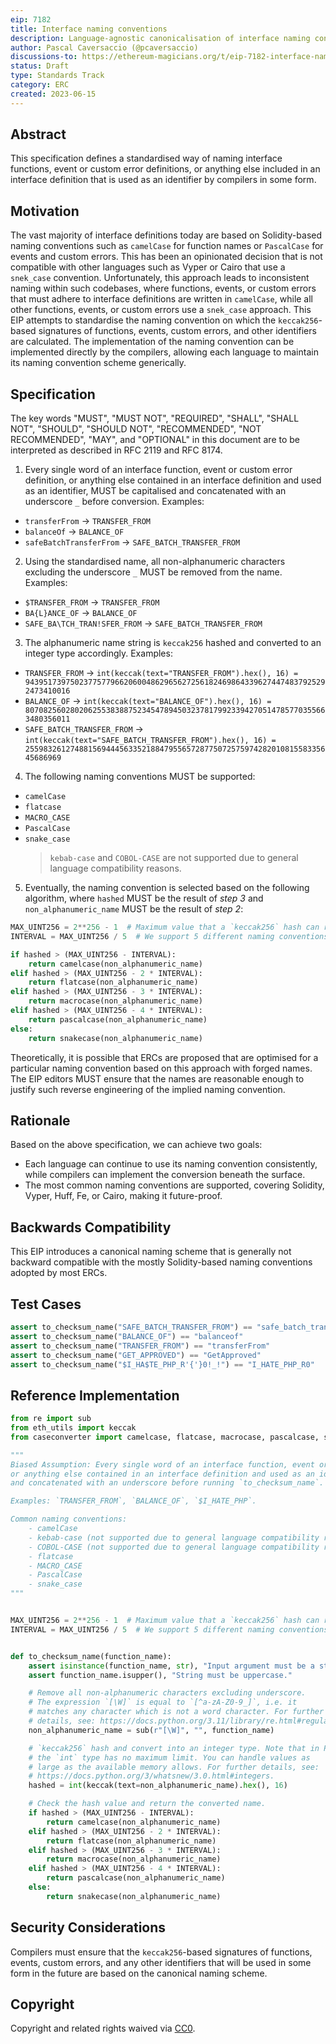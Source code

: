 ```yaml
---
eip: 7182
title: Interface naming conventions
description: Language-agnostic canonicalisation of interface naming conventions
author: Pascal Caversaccio (@pcaversaccio)
discussions-to: https://ethereum-magicians.org/t/eip-7182-interface-naming-conventions/14692
status: Draft
type: Standards Track
category: ERC
created: 2023-06-15
---
```


## Abstract

This specification defines a standardised way of naming interface functions, event or custom error definitions, or anything else included in an interface definition that is used as an identifier by compilers in some form.

## Motivation

The vast majority of interface definitions today are based on Solidity-based naming conventions such as `camelCase` for function names or `PascalCase` for events and custom errors. This has been an opinionated decision that is not compatible with other languages such as Vyper or Cairo that use a `snek_case` convention. Unfortunately, this approach leads to inconsistent naming within such codebases, where functions, events, or custom errors that must adhere to interface definitions are written in `camelCase`, while all other functions, events, or custom errors use a `snek_case` approach. This EIP attempts to standardise the naming convention on which the `keccak256`-based signatures of functions, events, custom errors, and other identifiers are calculated. The implementation of the naming convention can be implemented directly by the compilers, allowing each language to maintain its naming convention scheme generically.

## Specification

The key words "MUST", "MUST NOT", "REQUIRED", "SHALL", "SHALL NOT", "SHOULD", "SHOULD NOT", "RECOMMENDED", "NOT RECOMMENDED", "MAY", and "OPTIONAL" in this document are to be interpreted as described in RFC 2119 and RFC 8174.

1. Every single word of an interface function, event or custom error definition, or anything else contained in an interface definition and used as an identifier, MUST be capitalised and concatenated with an underscore `_` before conversion. Examples:

- `transferFrom` -> `TRANSFER_FROM`
- `balanceOf` -> `BALANCE_OF`
- `safeBatchTransferFrom` -> `SAFE_BATCH_TRANSFER_FROM`

2. Using the standardised name, all non-alphanumeric characters excluding the underscore `_` MUST be removed from the name. Examples:

- `$TRANSFER_FROM` -> `TRANSFER_FROM`
- `BA{L}ANCE_OF` -> `BALANCE_OF`
- `SAFE_BA\TCH_TRAN!SFER_FROM` -> `SAFE_BATCH_TRANSFER_FROM`

3. The alphanumeric name string is `keccak256` hashed and converted to an integer type accordingly. Examples:

- `TRANSFER_FROM` -> `int(keccak(text="TRANSFER_FROM").hex(), 16) = 94395173975023775779662060048629656272561824698643396274474837925292473410016`
- `BALANCE_OF` -> `int(keccak(text="BALANCE_OF").hex(), 16) = 80708256028020625538388752345478945032378179923394270514785770355663480356011`
- `SAFE_BATCH_TRANSFER_FROM` -> `int(keccak(text="SAFE_BATCH_TRANSFER_FROM").hex(), 16) = 255983261274881569444563352188479556572877507257597428201081558335645686969`

4. The following naming conventions MUST be supported:

- `camelCase`
- `flatcase`
- `MACRO_CASE`
- `PascalCase`
- `snake_case`
  > `kebab-case` and `COBOL-CASE` are not supported due to general language compatibility reasons.

5. Eventually, the naming convention is selected based on the following algorithm, where `hashed` MUST be the result of _step 3_ and `non_alphanumeric_name` MUST be the result of _step 2_:

```python
MAX_UINT256 = 2**256 - 1  # Maximum value that a `keccak256` hash can reach.
INTERVAL = MAX_UINT256 / 5  # We support 5 different naming conventions.

if hashed > (MAX_UINT256 - INTERVAL):
    return camelcase(non_alphanumeric_name)
elif hashed > (MAX_UINT256 - 2 * INTERVAL):
    return flatcase(non_alphanumeric_name)
elif hashed > (MAX_UINT256 - 3 * INTERVAL):
    return macrocase(non_alphanumeric_name)
elif hashed > (MAX_UINT256 - 4 * INTERVAL):
    return pascalcase(non_alphanumeric_name)
else:
    return snakecase(non_alphanumeric_name)
```

Theoretically, it is possible that ERCs are proposed that are optimised for a particular naming convention based on this approach with forged names. The EIP editors MUST ensure that the names are reasonable enough to justify such reverse engineering of the implied naming convention.

## Rationale

Based on the above specification, we can achieve two goals:

- Each language can continue to use its naming convention consistently, while compilers can implement the conversion beneath the surface.
- The most common naming conventions are supported, covering Solidity, Vyper, Huff, Fe, or Cairo, making it future-proof.

## Backwards Compatibility

This EIP introduces a canonical naming scheme that is generally not backward compatible with the mostly Solidity-based naming conventions adopted by most ERCs.

## Test Cases

```python
assert to_checksum_name("SAFE_BATCH_TRANSFER_FROM") == "safe_batch_transfer_from"
assert to_checksum_name("BALANCE_OF") == "balanceof"
assert to_checksum_name("TRANSFER_FROM") == "transferFrom"
assert to_checksum_name("GET_APPROVED") == "GetApproved"
assert to_checksum_name("$I_HA$TE_PHP_R'{'}0!_!") == "I_HATE_PHP_R0"
```

## Reference Implementation

```python
from re import sub
from eth_utils import keccak
from caseconverter import camelcase, flatcase, macrocase, pascalcase, snakecase

"""
Biased Assumption: Every single word of an interface function, event or custom error definition,
or anything else contained in an interface definition and used as an identifier, is capitalised
and concatenated with an underscore before running `to_checksum_name`.

Examples: `TRANSFER_FROM`, `BALANCE_OF`, `$I_HATE_PHP`.

Common naming conventions:
    - camelCase
    - kebab-case (not supported due to general language compatibility reasons)
    - COBOL-CASE (not supported due to general language compatibility reasons)
    - flatcase
    - MACRO_CASE
    - PascalCase
    - snake_case
"""


MAX_UINT256 = 2**256 - 1  # Maximum value that a `keccak256` hash can reach.
INTERVAL = MAX_UINT256 / 5  # We support 5 different naming conventions.


def to_checksum_name(function_name):
    assert isinstance(function_name, str), "Input argument must be a string."
    assert function_name.isupper(), "String must be uppercase."

    # Remove all non-alphanumeric characters excluding underscore.
    # The expression `[\W]` is equal to `[^a-zA-Z0-9_]`, i.e. it
    # matches any character which is not a word character. For further
    # details, see: https://docs.python.org/3.11/library/re.html#regular-expression-syntax.
    non_alphanumeric_name = sub(r"[\W]", "", function_name)

    # `keccak256` hash and convert into an integer type. Note that in Python 3,
    # the `int` type has no maximum limit. You can handle values as
    # large as the available memory allows. For further details, see:
    # https://docs.python.org/3/whatsnew/3.0.html#integers.
    hashed = int(keccak(text=non_alphanumeric_name).hex(), 16)

    # Check the hash value and return the converted name.
    if hashed > (MAX_UINT256 - INTERVAL):
        return camelcase(non_alphanumeric_name)
    elif hashed > (MAX_UINT256 - 2 * INTERVAL):
        return flatcase(non_alphanumeric_name)
    elif hashed > (MAX_UINT256 - 3 * INTERVAL):
        return macrocase(non_alphanumeric_name)
    elif hashed > (MAX_UINT256 - 4 * INTERVAL):
        return pascalcase(non_alphanumeric_name)
    else:
        return snakecase(non_alphanumeric_name)
```

## Security Considerations

Compilers must ensure that the `keccak256`-based signatures of functions, events, custom errors, and any other identifiers that will be used in some form in the future are based on the canonical naming scheme.

## Copyright

Copyright and related rights waived via [CC0](../LICENSE.md).
